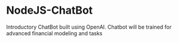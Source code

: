 # NodeJS-ChatBot
Introductory ChatBot built using OpenAI. Chatbot will be trained for advanced financial modeling and tasks
